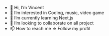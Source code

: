 - 👋 Hi, I’m Vincent
- 👀 I’m interested in Coding, music, video game 
- 🌱 I’m currently learning Next,js
- 💞️ I’m looking to collaborate on all project
- 📫 How to reach me => Follow my profil

<!---
Vince441/Vince441 is a ✨ special ✨ repository because its `README.md` (this file) appears on your GitHub profile.
You can click the Preview link to take a look at your changes.
--->
